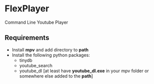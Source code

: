 # FlexPlayer
Command Line Youtube Player

## Requirements
- Install **mpv** and add directory to **path** 
- Install the following python packages:
	- tinydb
	- youtube_search
	- youtube_dl [at least have **youtube_dl.exe** in your mpv folder or somewhere else added to the **path**]
